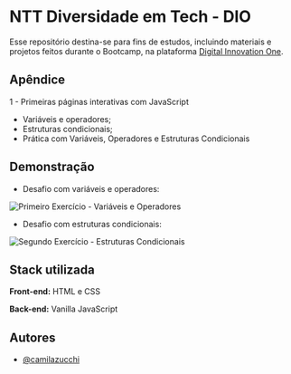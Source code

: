 
# NTT Diversidade em Tech - DIO

Esse repositório destina-se para fins de estudos, incluindo materiais e  projetos feitos durante o Bootcamp, na plataforma [Digital Innovation One](https://www.dio.me/).


## Apêndice

1 - Primeiras páginas interativas com JavaScript
- Variáveis e operadores;
- Estruturas condicionais;
- Prática com Variáveis, Operadores e Estruturas Condicionais


## Demonstração

- Desafio com variáveis e operadores:

![Primeiro Exercício - Variáveis e Operadores](https://uploaddeimagens.com.br/images/004/069/548/full/primeiroExercicio.png?1666286289)

- Desafio com estruturas condicionais:

![Segundo Exercício - Estruturas Condicionais](https://uploaddeimagens.com.br/images/004/070/125/full/segundoExercicio.png?1666301126)


## Stack utilizada

**Front-end:** HTML e CSS

**Back-end:** Vanilla JavaScript


## Autores

- [@camilazucchi](https://www.github.com/camilazucchi)

